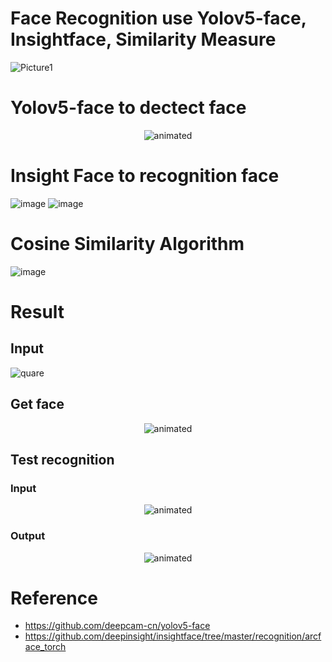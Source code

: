 # Face Recognition use Yolov5-face, Insightface, Similarity Measure 
![Picture1](https://user-images.githubusercontent.com/80930272/160551032-7767ea43-d6b6-48d4-9589-03f5e8a77140.png)

# Yolov5-face to dectect face
<p align="center">
  <img src="./results/face-detection.gif" alt="animated" />
</p>

# Insight Face to recognition face
![image](https://user-images.githubusercontent.com/80930272/160270084-0237df33-77ef-42a4-a0a9-47b33c63b2d4.png)
![image](https://user-images.githubusercontent.com/80930272/160270088-a3760d88-ebc8-4535-907e-6b684276755a.png)

# Cosine Similarity Algorithm
![image](https://user-images.githubusercontent.com/80930272/160270156-37fe3269-ca65-4692-a3b2-e9568b3876f8.png)

# Result
## Input 
![quare](https://user-images.githubusercontent.com/80930272/160269965-0ba07e7c-bd03-4e57-ad9d-1919f25f3d54.jpg)

## Get face
<p align="center">
  <img src="https://user-images.githubusercontent.com/80930272/160269978-54ff9604-ce62-42d7-9981-63a18f6e294c.jpg" alt="animated" />
</p>

## Test recognition
### Input
<p align="center">
  <img src="https://user-images.githubusercontent.com/80930272/160269998-de757866-8c30-452d-8840-f8d69fe8dba9.jpg" alt="animated" />
</p>

### Output  
<p align="center">
  <img src="https://user-images.githubusercontent.com/80930272/160270009-1fa47966-2fd9-422c-a19f-bc4b9e5e50c2.jpg" alt="animated" />
</p>

# Reference
- https://github.com/deepcam-cn/yolov5-face
- https://github.com/deepinsight/insightface/tree/master/recognition/arcface_torch

